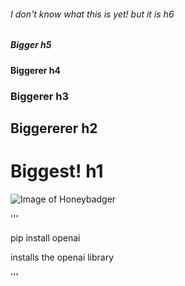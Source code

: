 ###### I don't know what this is yet! but it is h6
##### Bigger h5
#### Biggerer h4
### Biggerer h3
## Biggererer h2
# Biggest! h1
![Image of Honeybadger](https://images-wixmp-ed30a86b8c4ca887773594c2.wixmp.com/f/218bea81-06fd-44c1-836f-bc06220217d3/d8zst3t-4d9b8dec-e80c-4e5a-98aa-a78f0db4de22.png?token=eyJ0eXAiOiJKV1QiLCJhbGciOiJIUzI1NiJ9.eyJzdWIiOiJ1cm46YXBwOjdlMGQxODg5ODIyNjQzNzNhNWYwZDQxNWVhMGQyNmUwIiwiaXNzIjoidXJuOmFwcDo3ZTBkMTg4OTgyMjY0MzczYTVmMGQ0MTVlYTBkMjZlMCIsIm9iaiI6W1t7InBhdGgiOiJcL2ZcLzIxOGJlYTgxLTA2ZmQtNDRjMS04MzZmLWJjMDYyMjAyMTdkM1wvZDh6c3QzdC00ZDliOGRlYy1lODBjLTRlNWEtOThhYS1hNzhmMGRiNGRlMjIucG5nIn1dXSwiYXVkIjpbInVybjpzZXJ2aWNlOmZpbGUuZG93bmxvYWQiXX0.CqCaHEcueEybyprPfNdFUdDZ0w-SGsDm_SdVgqAECPU)

'''

pip install openai

installs the openai library

'''
